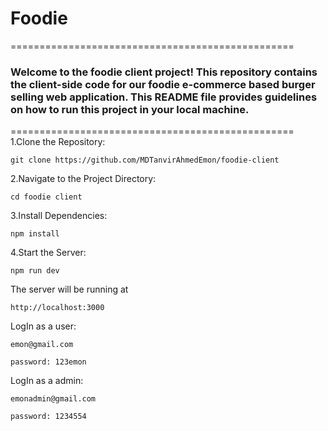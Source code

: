 # Foodie
=================================================
### Welcome to the foodie client project! This repository contains the client-side code for our foodie e-commerce based burger selling web application. This README file provides guidelines on how to run this project in your local machine.
=================================================
1.Clone the Repository:
```
git clone https://github.com/MDTanvirAhmedEmon/foodie-client
```

2.Navigate to the Project Directory:
```
cd foodie client
```

3.Install Dependencies:
```
npm install
```

4.Start the Server:
```
npm run dev
```

The server will be running at 
```
http://localhost:3000
```


LogIn as a user:

```
emon@gmail.com

password: 123emon
```

LogIn as a admin:

```
emonadmin@gmail.com

password: 1234554
```